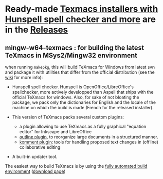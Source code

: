 # Ready-made [Texmacs installers with Hunspell spell checker and more](https://github.com/slowphil/mingw-w64-texmacs/releases) are in the [Releases](https://github.com/slowphil/mingw-w64-texmacs/releases)

## mingw-w64-texmacs : for building the latest TeXmacs in MSys2/Mingw32 environment

when running `makepkg`, this will build TeXmacs for Windows from latest svn and package it with utilities that differ from the official distribution (see the [wiki](https://github.com/slowphil/mingw-w64-texmacs/wiki) for more info): 

- Hunspell spell checker. Hunspell is OpenOffice/LibreOffice's spellchecker, more actively developped than Aspell that ships with the official TeXmacs for windows. Also, for sake of not bloating the package, we pack only the dictionaries for English and the locale of the machine on which the build is made (French for the released installer).

- This version of TeXmacs packs several custom plugins:
  - a plugin allowing to use TeXmacs as a fully graphical "equation editor" for Inkscape and LibreOffice
  - [outline plugin](https://github.com/texmacs/tm-forge/tree/main/miscellanea/outline), to reorganize large documents in a structured manner.
  - [komment plugin](https://github.com/texmacs/tm-forge/tree/main/miscellanea/komments): tools for handling proposed text changes in (offline) collaborative editing

- A built-in updater tool.

The easiest way to build TeXmacs is by using the [fully automated build environment](https://github.com/slowphil/texmacs-win-builder) ([download page](https://github.com/slowphil/texmacs-win-builder/releases/latest))



